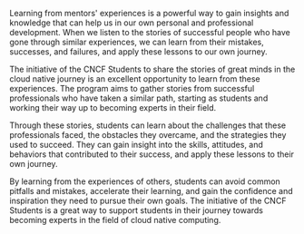 Learning from mentors' experiences is a powerful way to gain insights and knowledge that can help us in our own personal and professional development. When we listen to the stories of successful people who have gone through similar experiences, we can learn from their mistakes, successes, and failures, and apply these lessons to our own journey.

The initiative of the CNCF Students to share the stories of great minds in the cloud native journey is an excellent opportunity to learn from these experiences. The program aims to gather stories from successful professionals who have taken a similar path, starting as students and working their way up to becoming experts in their field.

Through these stories, students can learn about the challenges that these professionals faced, the obstacles they overcame, and the strategies they used to succeed. They can gain insight into the skills, attitudes, and behaviors that contributed to their success, and apply these lessons to their own journey.

By learning from the experiences of others, students can avoid common pitfalls and mistakes, accelerate their learning, and gain the confidence and inspiration they need to pursue their own goals. The initiative of the CNCF Students is a great way to support students in their journey towards becoming experts in the field of cloud native computing.
